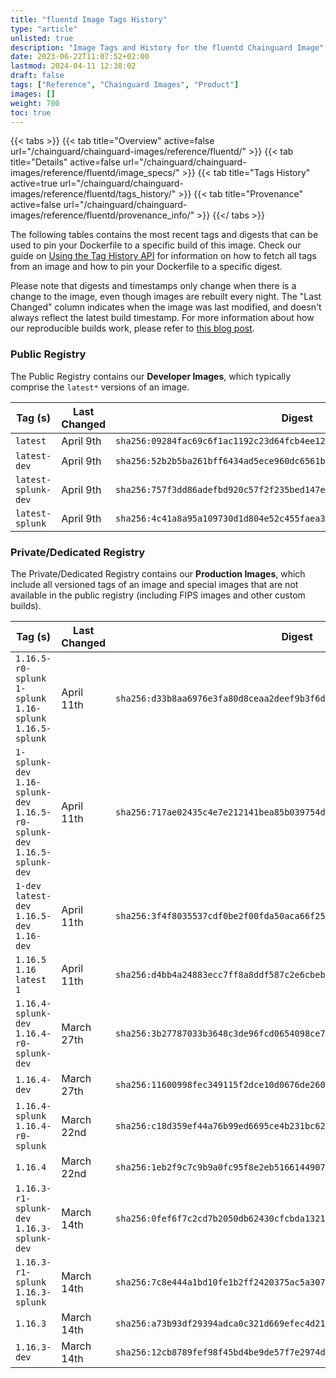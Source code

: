 ```yaml
---
title: "fluentd Image Tags History"
type: "article"
unlisted: true
description: "Image Tags and History for the fluentd Chainguard Image"
date: 2023-06-22T11:07:52+02:00
lastmod: 2024-04-11 12:38:02
draft: false
tags: ["Reference", "Chainguard Images", "Product"]
images: []
weight: 700
toc: true
---
```


{{< tabs >}}
{{< tab title="Overview" active=false url="/chainguard/chainguard-images/reference/fluentd/" >}}
{{< tab title="Details" active=false url="/chainguard/chainguard-images/reference/fluentd/image_specs/" >}}
{{< tab title="Tags History" active=true url="/chainguard/chainguard-images/reference/fluentd/tags_history/" >}}
{{< tab title="Provenance" active=false url="/chainguard/chainguard-images/reference/fluentd/provenance_info/" >}}
{{</ tabs >}}

The following tables contains the most recent tags and digests that can be used to pin your Dockerfile to a specific build of this image. Check our guide on [Using the Tag History API](/chainguard/chainguard-images/using-the-tag-history-api/) for information on how to fetch all tags from an image and how to pin your Dockerfile to a specific digest.

Please note that digests and timestamps only change when there is a change to the image, even though images are rebuilt every night. The "Last Changed" column indicates when the image was last modified, and doesn't always reflect the latest build timestamp. For more information about how our reproducible builds work, please refer to [this blog post](https://www.chainguard.dev/unchained/reproducing-chainguards-reproducible-image-builds).

### Public Registry
The Public Registry contains our **Developer Images**, which typically comprise the `latest*` versions of an image.

| Tag (s)              | Last Changed | Digest                                                                    |
|----------------------|--------------|---------------------------------------------------------------------------|
|  `latest`            | April 9th    | `sha256:09284fac69c6f1ac1192c23d64fcb4ee12bcc6e6c86f5e0b5e1d0b748c3e2692` |
|  `latest-dev`        | April 9th    | `sha256:52b2b5ba261bff6434ad5ece960dc6561bc1718c1cf7b7ec6c1f97a079457cb3` |
|  `latest-splunk-dev` | April 9th    | `sha256:757f3dd86adefbd920c57f2f235bed147e1b1ad8ffc57b293c588f76dbfef9cf` |
|  `latest-splunk`     | April 9th    | `sha256:4c41a8a95a109730d1d804e52c455faea3a6ada0293d12c4530627c77ca7643c` |


### Private/Dedicated Registry
The Private/Dedicated Registry contains our **Production Images**, which include all versioned tags of an image and special images that are not available in the public registry (including FIPS images and other custom builds).

| Tag (s)                                                                      | Last Changed | Digest                                                                    |
|------------------------------------------------------------------------------|--------------|---------------------------------------------------------------------------|
|  `1.16.5-r0-splunk` `1-splunk` `1.16-splunk` `1.16.5-splunk`                 | April 11th   | `sha256:d33b8aa6976e3fa80d8ceaa2deef9b3f6d14dbb64af826467887cdeb7ae590f2` |
|  `1-splunk-dev` `1.16-splunk-dev` `1.16.5-r0-splunk-dev` `1.16.5-splunk-dev` | April 11th   | `sha256:717ae02435c4e7e212141bea85b039754d87d20c0bba506f8353d69f85e12807` |
|  `1-dev` `latest-dev` `1.16.5-dev` `1.16-dev`                                | April 11th   | `sha256:3f4f8035537cdf0be2f00fda50aca66f251031084929fef6d057b9749895e8ba` |
|  `1.16.5` `1.16` `latest` `1`                                                | April 11th   | `sha256:d4bb4a24883ecc7ff8a8ddf587c2e6cbebab9a180f0b9aaa7b9b5b652afed93f` |
|  `1.16.4-splunk-dev` `1.16.4-r0-splunk-dev`                                  | March 27th   | `sha256:3b27787033b3648c3de96fcd0654098ce79a13f43b2ad6d7dc4f80f2d2db32ba` |
|  `1.16.4-dev`                                                                | March 27th   | `sha256:11600998fec349115f2dce10d0676de2604ee2cfe9e5d9af79d99dd0d19a1a1a` |
|  `1.16.4-splunk` `1.16.4-r0-splunk`                                          | March 22nd   | `sha256:c18d359ef44a76b99ed6695ce4b231bc621b56f19d8659c49ae9f46218fb18ad` |
|  `1.16.4`                                                                    | March 22nd   | `sha256:1eb2f9c7c9b9a0fc95f8e2eb516614490790b30dbb8c1b5fc78699386cb7851a` |
|  `1.16.3-r1-splunk-dev` `1.16.3-splunk-dev`                                  | March 14th   | `sha256:0fef6f7c2cd7b2050db62430cfcbda1321040a445611bd45912694c722feb2ba` |
|  `1.16.3-r1-splunk` `1.16.3-splunk`                                          | March 14th   | `sha256:7c8e444a1bd10fe1b2ff2420375ac5a307d06b9063555dc20522cc6725758e6c` |
|  `1.16.3`                                                                    | March 14th   | `sha256:a73b93df29394adca0c321d669efec4d21b1d50ab3e4f19728196a8023b66e2b` |
|  `1.16.3-dev`                                                                | March 14th   | `sha256:12cb8789fef98f45bd4be9de57f7e2974dd2109ae39dbbfe0fe00c7a2a8d447a` |


